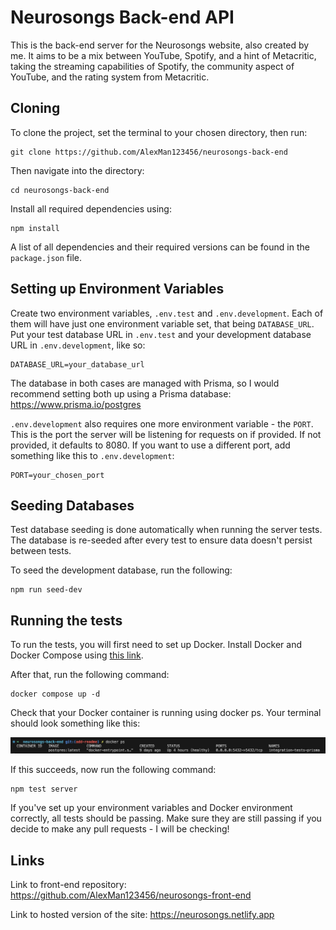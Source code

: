 # Neurosongs Back-end API

This is the back-end server for the Neurosongs website, also created by me. It aims to be a mix between YouTube, Spotify, and a hint of Metacritic, taking the streaming capabilities of Spotify, the community aspect of YouTube, and the rating system from Metacritic.

## Cloning

To clone the project, set the terminal to your chosen directory, then run:

    git clone https://github.com/AlexMan123456/neurosongs-back-end

Then navigate into the directory:

    cd neurosongs-back-end

Install all required dependencies using:

    npm install

A list of all dependencies and their required versions can be found in the `package.json` file.

## Setting up Environment Variables

Create two environment variables, `.env.test` and `.env.development`. Each of them will have just one environment variable set, that being `DATABASE_URL`. Put your test database URL in `.env.test` and your development database URL in `.env.development`, like so:

    DATABASE_URL=your_database_url

The database in both cases are managed with Prisma, so I would recommend setting both up using a Prisma database: https://www.prisma.io/postgres

`.env.development` also requires one more environment variable - the `PORT`. This is the port the server will be listening for requests on if provided. If not provided, it defaults to 8080. If you want to use a different port, add something like this to `.env.development`:

    PORT=your_chosen_port

## Seeding Databases

Test database seeding is done automatically when running the server tests. The database is re-seeded after every test to ensure data doesn't persist between tests.

To seed the development database, run the following:
    
    npm run seed-dev

## Running the tests

To run the tests, you will first need to set up Docker. Install Docker and Docker Compose using [this link](https://docs.docker.com/get-started/get-docker/).

After that, run the following command:

    docker compose up -d

Check that your Docker container is running using docker ps. Your terminal should look something like this:

![CONTAINER ID: (your container ID). IMAGE: postgres:latest. COMMAND: "docker-entrypoint.s...". CREATED: 9 days ago. STATUS: Up 4 hours (healthy). PORTS: 0.0.0.0:5432->5432/tcp. NAMES: integration-tests-prisma.](./docker-ps-result.png)

If this succeeds, now run the following command:

    npm test server

If you've set up your environment variables and Docker environment correctly, all tests should be passing. Make sure they are still passing if you decide to make any pull requests - I will be checking!

## Links

Link to front-end repository: https://github.com/AlexMan123456/neurosongs-front-end

Link to hosted version of the site: https://neurosongs.netlify.app
